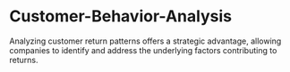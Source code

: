 # Customer-Behavior-Analysis
Analyzing customer return patterns offers a strategic advantage, allowing companies to identify and address the underlying factors contributing to returns. 
